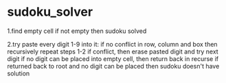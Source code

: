 # sudoku_solver

1.find empty cell
if not empty then sudoku solved

2.try paste every digit 1-9 into it:
    if no conflict in row, column and box then recursively repeat steps 1-2
    if conflict, then erase pasted digit and try next digit
    if no digit can be placed into empty cell, then return back in recurse
if returned back to root and no digit can be placed then sudoku doesn't have solution